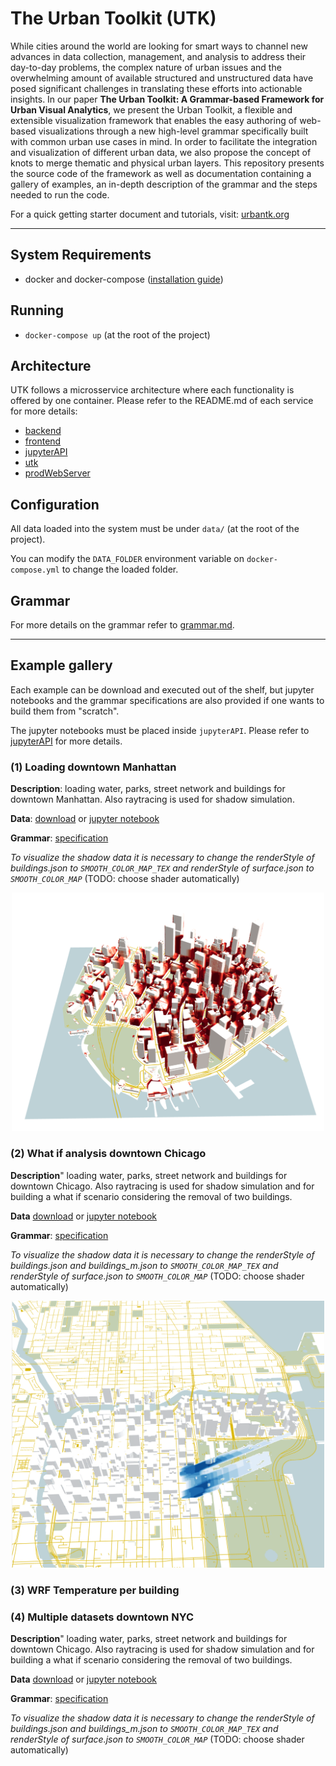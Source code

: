 # The Urban Toolkit (UTK)

While cities around the world are looking for smart ways to channel new advances in data collection, management, and
analysis to address their day-to-day problems, the complex nature of urban issues and the overwhelming amount of available structured
and unstructured data have posed significant challenges in translating these efforts into actionable insights. In our paper **The Urban Toolkit: A Grammar-based Framework for
Urban Visual Analytics**, we present the Urban Toolkit, a flexible and extensible visualization framework that enables the easy authoring of web-based visualizations
through a new high-level grammar specifically built with common urban use cases in mind. In order to facilitate the integration and
visualization of different urban data, we also propose the concept of knots to merge thematic and physical urban layers. This repository presents the source
code of the framework as well as documentation containing a gallery of examples, an in-depth description of the grammar and the steps needed to run the code.

For a quick getting starter document and tutorials, visit: [urbantk.org](http://urbantk.org)

---

## System Requirements

- docker and docker-compose ([installation guide](https://www.docker.com/get-started/))

## Running

- `docker-compose up` (at the root of the project)

## Architecture

UTK follows a microsservice architecture where each functionality is offered by one container. Please refer to the README.md of each service for more details:

- [backend](https://github.com/urban-toolkit/urbantk/blob/master/services/backend/README.md)
- [frontend](https://github.com/urban-toolkit/urbantk/blob/master/services/frontend/README.md)
- [jupyterAPI](https://github.com/urban-toolkit/urbantk/blob/master/services/jupyterAPI/README.md)
- [utk](https://github.com/urban-toolkit/urbantk/blob/master/services/utk/README.md)
- [prodWebServer](https://github.com/urban-toolkit/urbantk/blob/master/services/prodWebServer/README.md)

## Configuration

All data loaded into the system must be under `data/` (at the root of the project).  

You can modify the `DATA_FOLDER` environment variable on `docker-compose.yml` to change the loaded folder.  

## Grammar

For more details on the grammar refer to [grammar.md](https://github.com/urban-toolkit/urbantk/blob/15-dockerize-the-application/grammar.md).

---

## Example gallery

Each example can be download and executed out of the shelf, but jupyter notebooks and the grammar specifications are also provided if one wants to build them from "scratch".

The jupyter notebooks must be placed inside `jupyterAPI`. Please refer to [jupyterAPI]() for more details.

### (1) Loading downtown Manhattan

**Description**: loading water, parks, street network and buildings for downtown Manhattan. Also raytracing is used for shadow simulation.

**Data**: [download](https://drive.google.com/drive/folders/13PlCVp_k464Xygp4kGsp_ZactGP91KJH?usp=share_link) or [jupyter notebook](https://github.com/urban-toolkit/urbantk-react-ts/tree/master/examples/downtown_manhattan/data.ipynb)

**Grammar**: [specification](https://github.com/urban-toolkit/urbantk-react-ts/tree/master/examples/downtown_manhattan/grammar.json)

*To visualize the shadow data it is necessary to change the renderStyle of buildings.json to ```SMOOTH_COLOR_MAP_TEX``` and renderStyle of surface.json to ```SMOOTH_COLOR_MAP```* (TODO: choose shader automatically)

<p align="center">
    <img src="./images/example_downtown_manhattan.png"  width="500">
</p>

### (2) What if analysis downtown Chicago

**Description**" loading water, parks, street network and buildings for downtown Chicago. Also raytracing is used for shadow simulation and for building a what if scenario considering the removal of two buildings.

**Data** [download](https://drive.google.com/drive/folders/1E8ItW4VO_SParQwc-AJuIQ2Y3-ffdqV_?usp=share_link) or [jupyter notebook](https://github.com/urban-toolkit/urbantk-react-ts/tree/master/examples/whatif_downtown_chicago/data.ipynb)

**Grammar**: [specification](https://github.com/urban-toolkit/urbantk-react-ts/tree/master/examples/whatif_downtown_chicago/grammar.json)

*To visualize the shadow data it is necessary to change the renderStyle of buildings.json and buildings_m.json to ```SMOOTH_COLOR_MAP_TEX``` and renderStyle of surface.json to ```SMOOTH_COLOR_MAP```* (TODO: choose shader automatically)

<p align="center">
    <img src="./images/example_whatif_downtown_chicago.png"  width="500">
</p>

### (3) WRF Temperature per building

### (4) Multiple datasets downtown NYC

**Description**" loading water, parks, street network and buildings for downtown Chicago. Also raytracing is used for shadow simulation and for building a what if scenario considering the removal of two buildings.

**Data** [download](https://drive.google.com/drive/folders/179RYmhPGNvd_kiLLg6AWIM-5wVciyLGr?usp=sharing) or [jupyter notebook](https://github.com/urban-toolkit/urbantk-react-ts/tree/master/examples/whatif_downtown_chicago/data.ipynb)

**Grammar**: [specification](https://github.com/urban-toolkit/urbantk-react-ts/tree/master/examples/whatif_downtown_chicago/grammar.json)

*To visualize the shadow data it is necessary to change the renderStyle of buildings.json and buildings_m.json to ```SMOOTH_COLOR_MAP_TEX``` and renderStyle of surface.json to ```SMOOTH_COLOR_MAP```* (TODO: choose shader automatically)

<!-- <p align="center">
    <img src="./images/example_whatif_downtown_chicago.png"  width="500">
</p> -->
